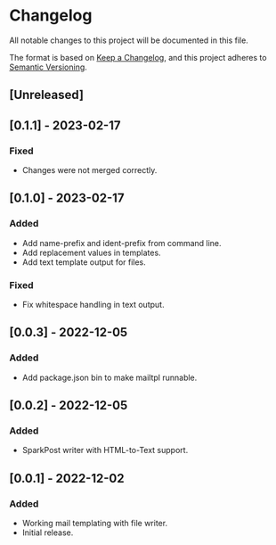 # Changelog

All notable changes to this project will be documented in this file.

The format is based on [Keep a Changelog](https://keepachangelog.com/en/1.0.0/),
and this project adheres to [Semantic Versioning](https://semver.org/spec/v2.0.0.html).


## [Unreleased]

## [0.1.1] - 2023-02-17
### Fixed
- Changes were not merged correctly.

## [0.1.0] - 2023-02-17
### Added
- Add name-prefix and ident-prefix from command line. 
- Add replacement values in templates.
- Add text template output for files.
### Fixed
- Fix whitespace handling in text output.

## [0.0.3] - 2022-12-05
### Added
- Add package.json bin to make mailtpl runnable.

## [0.0.2] - 2022-12-05
### Added
- SparkPost writer with HTML-to-Text support.

## [0.0.1] - 2022-12-02
### Added
- Working mail templating with file writer.
- Initial release.

